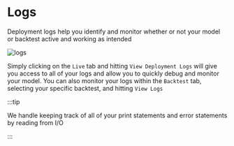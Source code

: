 # Logs

Deployment logs help you identify and monitor whether or not your model or backtest active and working as intended

![logs](/img/live/logs.png)

Simply clicking on the `Live` tab and hitting `View Deployment Logs` will give you access to all of your logs and allow you to quickly debug and monitor your model. You can also monitor your logs within the ```Backtest``` tab, selecting your specific backtest, and hitting ```View Logs```

:::tip

We handle keeping track of all of your print statements and error statements by reading from I/O

:::
